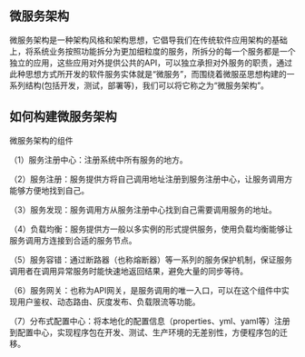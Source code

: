 




## 微服务架构


微服务架构是一种架构风格和架构思想，它倡导我们在传统软件应用架构的基础上，将系统业务按照功能拆分为更加细粒度的服务，所拆分的每一个服务都是一个独立的应用，这些应用对外提供公共的API，可以独立承担对外服务的职责，通过此种思想方式所开发的软件服务实体就是“微服务”，而围绕着微服巫思想构建的一系列结构(包括开发，测试，部署等)，我们可以将它称之为“微服务架构”。


## 如何构建微服务架构
微服务架构的组件

（1）服务注册中心：注册系统中所有服务的地方。

（2）服务注册：服务提供方将自己调用地址注册到服务注册中心，让服务调用方能够方便地找到自己。

（3）服务发现：服务调用方从服务注册中心找到自己需要调用服务的地址。

（4）负载均衡：服务提供方一般以多实例的形式提供服务，使用负载均衡能够让服务调用方连接到合适的服务节点。

（5）服务容错：通过断路器（也称熔断器）等一系列的服务保护机制，保证服务调用者在调用异常服务时能快速地返回结果，避免大量的同步等待。

（6）服务网关：也称为API网关，是服务调用的唯一入口，可以在这个组件中实现用户鉴权、动态路由、灰度发布、负载限流等功能。

（7）分布式配置中心：将本地化的配置信息（properties、yml、yaml等）注册到配置中心，实现程序包在开发、测试、生产环境的无差别性，方便程序包的迁移。



